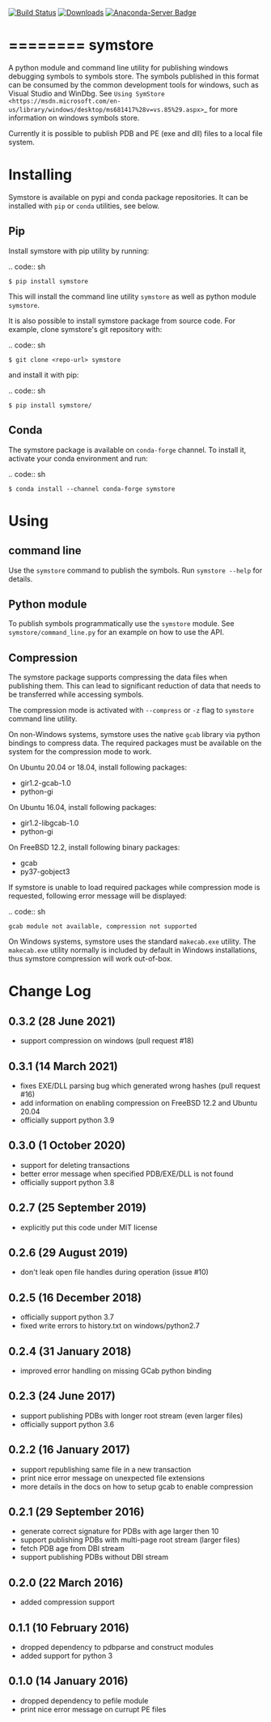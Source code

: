 [![Build Status](https://travis-ci.org/symstore/symstore.svg?branch=master)](https://travis-ci.org/symstore/symstore)
[![Downloads](https://pepy.tech/badge/symstore)](https://pepy.tech/project/symstore)
[![Anaconda-Server Badge](https://anaconda.org/conda-forge/symstore/badges/downloads.svg)](https://anaconda.org/conda-forge/symstore)

========
symstore
========

A python module and command line utility for publishing windows debugging symbols to symbols store.
The symbols published in this format can be consumed by the common development tools for windows, such as Visual Studio and WinDbg.
See `Using SymStore <https://msdn.microsoft.com/en-us/library/windows/desktop/ms681417%28v=vs.85%29.aspx>`_ for more information on windows symbols store.

Currently it is possible to publish PDB and PE (exe and dll) files to a local file system.

Installing
==========

Symstore is available on pypi and conda package repositories.
It can be installed with ``pip`` or ``conda`` utilities, see below.

Pip
---

Install symstore with pip utility by running:

.. code:: sh

    $ pip install symstore

This will install the command line utility ``symstore`` as well as python module ``symstore``.

It is also possible to install symstore package from source code.
For example, clone symstore's git repository with:

.. code:: sh

    $ git clone <repo-url> symstore

and install it with pip:

.. code:: sh

    $ pip install symstore/

Conda
-----

The symstore package is available on ``conda-forge`` channel.
To install it, activate your conda environment and run:

.. code:: sh

    $ conda install --channel conda-forge symstore

Using
=====

command line
------------

Use the ``symstore`` command to publish the symbols. Run ``symstore --help`` for details.

Python module
-------------

To publish symbols programmatically use the ``symstore`` module.
See ``symstore/command_line.py`` for an example on how to use the API.

Compression
-----------

The symstore package supports compressing the data files when publishing them.
This can lead to significant reduction of data that needs to be transferred while accessing symbols.

The compression mode is activated with ``--compress`` or ``-z`` flag to ``symstore`` command line utility.

On non-Windows systems, symstore uses the native ``gcab`` library via python bindings to compress data.
The required packages must be available on the system for the compression mode to work.

On Ubuntu 20.04 or 18.04, install following packages:

  * gir1.2-gcab-1.0
  * python-gi

On Ubuntu 16.04, install following packages:

  * gir1.2-libgcab-1.0
  * python-gi

On FreeBSD 12.2, install following binary packages:

 * gcab
 * py37-gobject3

If symstore is unable to load required packages while compression mode is requested, following error message will be displayed:

.. code:: sh

    gcab module not available, compression not supported

On Windows systems, symstore uses the standard ``makecab.exe`` utility.
The ``makecab.exe`` utility normally is included by default in Windows installations, thus symstore compression will work out-of-box.


Change Log
==========

0.3.2 (28 June 2021)
--------------------

* support compression on windows (pull request #18)

0.3.1 (14 March 2021)
---------------------

* fixes EXE/DLL parsing bug which generated wrong hashes (pull request #16)
* add information on enabling compression on FreeBSD 12.2 and Ubuntu 20.04
* officially support python 3.9

0.3.0 (1 October 2020)
----------------------

* support for deleting transactions
* better error message when specified PDB/EXE/DLL is not found
* officially support python 3.8

0.2.7 (25 September 2019)
-------------------------

* explicitly put this code under MIT license

0.2.6 (29 August 2019)
----------------------

* don't leak open file handles during operation (issue #10)


0.2.5 (16 December 2018)
------------------------

* officially support python 3.7
* fixed write errors to history.txt on windows/python2.7

0.2.4 (31 January 2018)
-----------------------

* improved error handling on missing GCab python binding

0.2.3 (24 June 2017)
--------------------

* support publishing PDBs with longer root stream (even larger files)
* officially support python 3.6

0.2.2 (16 January 2017)
-----------------------

* support republishing same file in a new transaction
* print nice error message on unexpected file extensions
* more details in the docs on how to setup gcab to enable compression

0.2.1 (29 September 2016)
-------------------------

* generate correct signature for PDBs with age larger then 10
* support publishing PDBs with multi-page root stream (larger files)
* fetch PDB age from DBI stream
* support publishing PDBs without DBI stream

0.2.0 (22 March 2016)
---------------------

* added compression support

0.1.1 (10 February 2016)
------------------------

* dropped dependency to pdbparse and construct modules
* added support for python 3

0.1.0 (14 January 2016)
-----------------------

* dropped dependency to pefile module
* print nice error message on currupt PE files
